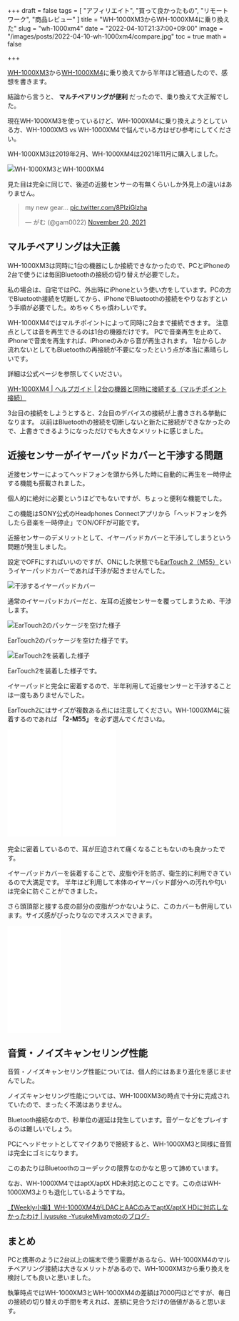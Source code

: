 +++
draft = false
tags = [
    "アフィリエイト", "買って良かったもの", "リモートワーク", "商品レビュー"
]
title = "WH-1000XM3からWH-1000XM4に乗り換えた"
slug = "wh-1000xm4"
date = "2022-04-10T21:37:00+09:00"
image = "/images/posts/2022-04-10-wh-1000xm4/compare.jpg"
toc = true
math = false

+++

[WH-1000XM3](https://amzn.to/37BfZAX)から[WH-1000XM4](https://amzn.to/3reEuuG)に乗り換えてから半年ほど経過したので、感想を書きます。

結論から言うと、 **マルチペアリングが便利** だったので、乗り換えて大正解でした。

現在WH-1000XM3を使っているけど、WH-1000XM4に乗り換えようとしている方、WH-1000XM3 vs WH-1000XM4で悩んでいる方はぜひ参考にしてください。

WH-1000XM3は2019年2月、WH-1000XM4は2021年11月に購入しました。

![WH-1000XM3とWH-1000XM4](/images/posts/2022-04-10-wh-1000xm4/compare.jpg)

見た目は完全に同じで、後述の近接センサーの有無くらいしか外見上の違いはありません。

<blockquote class="twitter-tweet"><p lang="en" dir="ltr">my new gear... <a href="https://t.co/8PlziGlzha">pic.twitter.com/8PlziGlzha</a></p>&mdash; がむ (@gam0022) <a href="https://twitter.com/gam0022/status/1461969208959401986?ref_src=twsrc%5Etfw">November 20, 2021</a></blockquote> <script async src="https://platform.twitter.com/widgets.js" charset="utf-8"></script>

<!--more-->

## マルチペアリングは大正義

WH-1000XM3は同時に1台の機器にしか接続できなかったので、PCとiPhoneの2台で使うには毎回Bluetoothの接続の切り替えが必要でした。

私の場合は、自宅ではPC、外出時にiPhoneという使い方をしています。PCの方でBluetooth接続を切断してから、iPhoneでBluetoothの接続をやりなおすという手順が必要でした。めちゃくちゃ煩わしいです。

WH-1000XM4ではマルチポイントによって同時に2台まで接続できます。
注意点としては音を再生できるのは1台の機器だけです。
PCで音楽再生を止めて、iPhoneで音楽を再生すれば、iPhoneのみから音が再生されます。
1台からしか流れないとしてもBluetoothの再接続が不要になったという点が本当に素晴らしいです。

詳細は公式ページを参照してくいださい。

[WH-1000XM4 | ヘルプガイド | 2台の機器と同時に接続する（マルチポイント接続）](https://helpguide.sony.net/mdr/wh1000xm4/v1/ja/contents/TP0002935898.html)

3台目の接続をしようとすると、2台目のデバイスの接続が上書きされる挙動になります。
以前はBluetoothの接続を切断しないと新たに接続ができなかったので、上書きできるようになっただけでも大きなメリットに感じました。

## 近接センサーがイヤーパッドカバーと干渉する問題

近接センサーによってヘッドフォンを頭から外した時に自動的に再生を一時停止する機能も搭載されました。

個人的に絶対に必要というほどでもないですが、ちょっと便利な機能でした。

この機能はSONY公式のHeadphones Connectアプリから「ヘッドフォンを外したら音楽を一時停止」でON/OFFが可能です。

近接センサーのデメリットとして、イヤーパッドカバーと干渉してしまうという問題が発生しました。

設定でOFFにすればいいのですが、ONにした状態でも[EarTouch 2（M55）](https://amzn.to/3O4eEDQ)というイヤーパッドカバーであれば干渉が起きませんでした。

![干渉するイヤーパッドカバー](/images/posts/2022-04-10-wh-1000xm4/ng.jpg)

通常のイヤーパッドカバーだと、左耳の近接センサーを覆ってしまうため、干渉します。

![EarTouch2のパッケージを空けた様子](/images/posts/2022-04-10-wh-1000xm4/EarTouch2-1.jpg)

EarTouch2のパッケージを空けた様子です。

![EarTouch2を装着した様子](/images/posts/2022-04-10-wh-1000xm4/EarTouch2-2.jpg)

EarTouch2を装着した様子です。

イヤーパッドと完全に密着するので、半年利用して近接センサーと干渉することは一度もありませんでした。

EarTouch2にはサイズが複数ある点には注意してください。WH-1000XM4に装着するのであれば **「2-M55」** を必ず選んでくださいね。

<iframe sandbox="allow-popups allow-scripts allow-modals allow-forms allow-same-origin" style="width:120px;height:240px;" marginwidth="0" marginheight="0" scrolling="no" frameborder="0" src="//rcm-fe.amazon-adsystem.com/e/cm?lt1=_blank&bc1=000000&IS2=1&bg1=FFFFFF&fc1=000000&lc1=0000FF&t=gam00220c-22&language=ja_JP&o=9&p=8&l=as4&m=amazon&f=ifr&ref=as_ss_li_til&asins=B0948XC4VY&linkId=dc3499299002f4bca3bf85e9953ebc74"></iframe>

<iframe sandbox="allow-popups allow-scripts allow-modals allow-forms allow-same-origin" style="width:120px;height:240px;" marginwidth="0" marginheight="0" scrolling="no" frameborder="0" src="//rcm-fe.amazon-adsystem.com/e/cm?lt1=_blank&bc1=000000&IS2=1&bg1=FFFFFF&fc1=000000&lc1=0000FF&t=gam00220c-22&language=ja_JP&o=9&p=8&l=as4&m=amazon&f=ifr&ref=as_ss_li_til&asins=B08F2866Q3&linkId=49fb740e6d3212c880baafe7e2fc5660"></iframe>

完全に密着しているので、耳が圧迫されて痛くなることもないのも良かったです。

イヤーパッドカバーを装着することで、皮脂や汗を防ぎ、衛生的に利用できているので大満足です。
半年ほど利用して本体のイヤーパッド部分への汚れや匂いは完全に防ぐことができました。

さら頭頂部と接する皮の部分の皮脂がつかないように、このカバーも併用しています。サイズ感がぴったりなのでオススメできます。

<iframe sandbox="allow-popups allow-scripts allow-modals allow-forms allow-same-origin" style="width:120px;height:240px;" marginwidth="0" marginheight="0" scrolling="no" frameborder="0" src="//rcm-fe.amazon-adsystem.com/e/cm?lt1=_blank&bc1=000000&IS2=1&bg1=FFFFFF&fc1=000000&lc1=0000FF&t=gam00220c-22&language=ja_JP&o=9&p=8&l=as4&m=amazon&f=ifr&ref=as_ss_li_til&asins=B06XKL5YZ6&linkId=51ba0a690dae2cd91e46bd9d103b1cae"></iframe>

## 音質・ノイズキャンセリング性能

音質・ノイズキャンセリング性能については、個人的にはあまり進化を感じませんでした。

ノイズキャンセリング性能については、WH-1000XM3の時点で十分に完成されていたので、まったく不満はありません。

Bluetooth接続なので、秒単位の遅延は発生しています。音ゲーなどをプレイするのは難しいでしょう。

PCにヘッドセットとしてマイクありで接続すると、WH-1000XM3と同様に音質は完全にゴミになります。

このあたりはBluetoothのコーデックの限界なのかなと思って諦めています。

なお、WH-1000XM4ではaptX/aptX HD未対応とのことです。この点はWH-1000XM3よりも退化しているようですね。

[【Weekly小噺】WH-1000XM4がLDACとAACのみでaptX/aptX HDに対応しなかったわけ | iyusuke -YusukeMiyamotoのブログ-](https://iyusuke.net/wh1000xm4-aptx-aptxhd/)

## まとめ

PCと携帯のように2台以上の端末で使う需要があるなら、WH-1000XM4のマルチペアリング接続は大きなメリットがあるので、WH-1000XM3から乗り換えを検討しても良いと思いました。

執筆時点ではWH-1000XM3とWH-1000XM4の差額は7000円ほどですが、毎日の接続の切り替えの手間を考えれば、差額に見合うだけの価値があると思います。